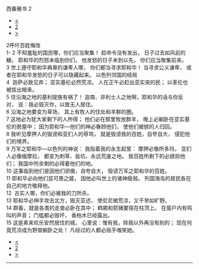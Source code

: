 ﻿





 西番雅书 2




* [<](bible/ZEP01.md)
* [2](bible/ZEP.md)
* [>](bible/ZEP03.md)



 
2呼吁百姓悔改  
1-
2 不知羞耻的国民哪，你们应当聚集！ 趁命令没有发出， 日子过去如风前的糠， 耶和华的烈怒未临到你们， 他发怒的日子未到以先， 你们应当聚集前来。  
3 世上遵守耶和华典章的谦卑人哪， 你们都当寻求耶和华！ 当寻求公义谦卑， 或者在耶和华发怒的日子可以隐藏起来。 以色列邻国的结局  
4  迦萨必致见弃； 亚实基伦必然荒凉。 人在正午必赶出亚实突的民； 以革伦也被拔出根来。  
5 住沿海之地的基利提族有祸了！ 迦南、非利士人之地啊，耶和华的话与你反对， 说：我必毁灭你，以致无人居住。  
6 沿海之地要变为草场， 其上有牧人的住处和羊群的圈。  
7 这地必为犹大家剩下的人所得； 他们必在那里牧放群羊， 晚上必躺卧在亚实基伦的房屋中； 因为耶和华—他们的神必眷顾他们， 使他们被掳的人归回。     
8 我听见摩押人的毁谤和亚扪人的辱骂， 就是毁谤我的百姓，自夸自大， 侵犯他们的境界。  
9 万军之耶和华—以色列的神说： 我指着我的永生起誓： 摩押必像所多玛， 亚扪人必像蛾摩拉， 都变为刺草、盐坑、永远荒废之地。 我百姓所剩下的必掳掠他们； 我国中所余剩的必得着他们的地。     
10 这事临到他们是因他们骄傲，自夸自大， 毁谤万军之耶和华的百姓。  
11 耶和华必向他们显可畏之威， 因他必叫世上的诸神瘦弱。 列国海岛的居民各在自己的地方敬拜他。     
12  古实人哪，你们必被我的刀所杀。     
13 耶和华必伸手攻击北方，毁灭亚述， 使尼尼微荒凉，又干旱如旷野。  
14 群畜，就是各类的走兽必卧在其中； 鹈鹕和箭猪要宿在柱顶上。 在窗户内有鸣叫的声音； 门槛都必毁坏， 香柏木已经露出。  
15 这是素来欢乐安然居住的城， 心里说：惟有我，除我以外再没有别的； 现在何竟荒凉成为野兽躺卧之处！ 凡经过的人都必摇手嗤笑她。 
* [<](bible/ZEP01.md)
* [2](bible/ZEP.md)
* [>](bible/ZEP03.md)





---

